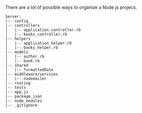 There are a lot of possible ways to organize a Node.js projecs.

```
Server: 
|-- config
|-- controllers
│   |-- application_controller.rb
│   |-- books_controller.rb
|-- helpers
│   |-- application_helper.rb
│   |-- books_helper.rb
|-- models
│   |-- author.rb
│   |-- book.rb
|-- shared
│   |-- formattedDate
|-- middleware/services
│   |-- nodemailer
|-- routing
|-- tests
|-- app.js
|-- package.json
|-- node_modules
|-- .gitignore
```
